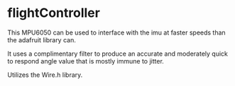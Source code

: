 # flightController

This MPU6050 can be used to interface with the imu at faster speeds than the adafruit library can.

It uses a complimentary filter to produce an accurate and moderately quick to respond angle value that is mostly immune to jitter.

Utilizes the Wire.h library.
